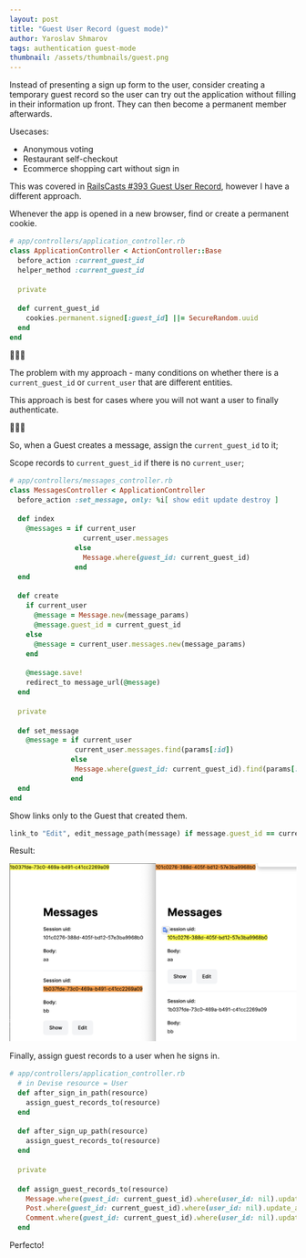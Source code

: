 ```yaml
---
layout: post
title: "Guest User Record (guest mode)"
author: Yaroslav Shmarov
tags: authentication guest-mode
thumbnail: /assets/thumbnails/guest.png
---
```


Instead of presenting a sign up form to the user, consider creating a temporary guest record so the user can try out the application without filling in their information up front. They can then become a permanent member afterwards.

Usecases:
- Anonymous voting
- Restaurant self-checkout
- Ecommerce shopping cart without sign in

This was covered in [RailsCasts #393 Guest User Record](http://railscasts.com/episodes/393-guest-user-record), however I have a different approach.

Whenever the app is opened in a new browser, find or create a permanent cookie.

```ruby
# app/controllers/application_controller.rb
class ApplicationController < ActionController::Base
  before_action :current_guest_id
  helper_method :current_guest_id

  private

  def current_guest_id
    cookies.permanent.signed[:guest_id] ||= SecureRandom.uuid
  end
end
```

🚨🚨🚨

The problem with my approach - many conditions on whether there is a `current_guest_id` or `current_user` that are different entities. 

This approach is best for cases where you will not want a user to finally authenticate.

🚨🚨🚨

So, when a Guest creates a message, assign the `current_guest_id` to it;

Scope records to `current_guest_id` if there is no `current_user`;

```ruby
# app/controllers/messages_controller.rb
class MessagesController < ApplicationController
  before_action :set_message, only: %i[ show edit update destroy ]

  def index
    @messages = if current_user
                  current_user.messages
                else
                  Message.where(guest_id: current_guest_id)
                end
  end

  def create
    if current_user
      @message = Message.new(message_params)
      @message.guest_id = current_guest_id
    else
      @message = current_user.messages.new(message_params)
    end

    @message.save!
    redirect_to message_url(@message)
  end

  private

  def set_message
    @message = if current_user
                current_user.messages.find(params[:id])
               else
                Message.where(guest_id: current_guest_id).find(params[:id])
               end
  end
end
```

Show links only to the Guest that created them.

```ruby
link_to "Edit", edit_message_path(message) if message.guest_id == current_guest_id
```

Result:

![current_guest_views](/assets/images/current_guest_views.png)

Finally, assign guest records to a user when he signs in.

```ruby
# app/controllers/application_controller.rb
  # in Devise resource = User
  def after_sign_in_path(resource)
    assign_guest_records_to(resource)
  end

  def after_sign_up_path(resource)
    assign_guest_records_to(resource)
  end

  private

  def assign_guest_records_to(resource)
    Message.where(guest_id: current_guest_id).where(user_id: nil).update_all(user: resource, guest_id: nil)
    Post.where(guest_id: current_guest_id).where(user_id: nil).update_all(user: resource, guest_id: nil)
    Comment.where(guest_id: current_guest_id).where(user_id: nil).update_all(user: resource, guest_id: nil)
  end
```

Perfecto!
